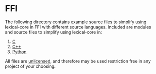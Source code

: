 # FFI

The following directory contains example source files to simplify using lexical-core in FFI with different source languages. Included are modules and source files to simplify using lexical-core in:

1. [C](lexical_core.h)
2. [C++](lexical_core.hpp)
3. [Python](lexical_core.py)

All files are [unlicensed](https://unlicense.org/), and therefore may be used restriction free in any project of your choosing.
